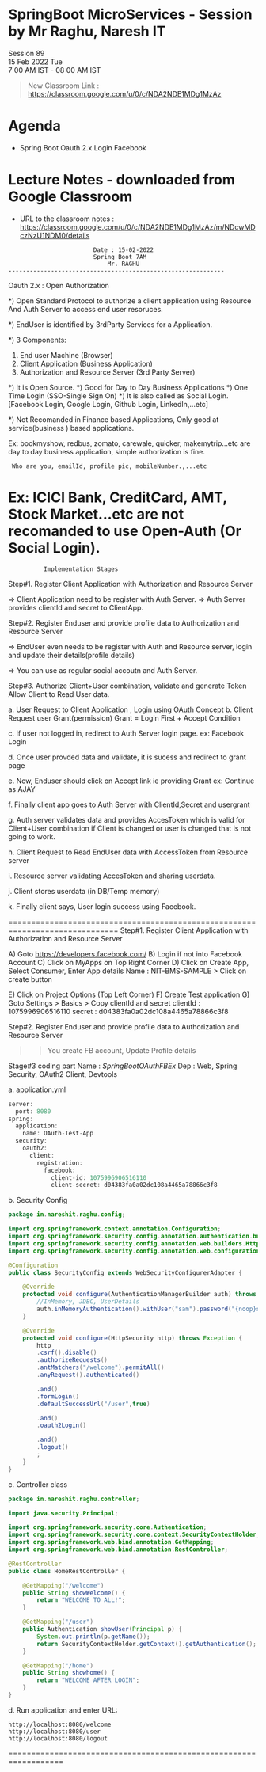 # SpringBoot MicroServices - Session by Mr Raghu, Naresh IT

Session 89 \
15 Feb 2022 Tue \
7 00 AM IST - 08 00 AM IST

> New Classroom Link : https://classroom.google.com/u/0/c/NDA2NDE1MDg1MzAz

# Agenda

* Spring Boot Oauth 2.x Login  Facebook

# Lecture Notes - downloaded from Google Classroom

* URL to the classroom notes : https://classroom.google.com/u/0/c/NDA2NDE1MDg1MzAz/m/NDcwMDczNzU1NDM0/details

```
						Date : 15-02-2022
						Spring Boot 7AM
 						    Mr. RAGHU
-------------------------------------------------------------
```
Oauth 2.x : Open Authorization

*) Open Standard Protocol to authorize a client application using Resource
   And Auth Server to access end user resoruces.

*) EndUser is identified by 3rdParty Services for a Application.

*) 3 Components:
 1. End user Machine (Browser)
 2. Client Application (Business Application)
 3. Authorization and Resource Server (3rd Party Server)

*) It is Open Source.
*) Good for Day to Day Business Applications
*) One Time Login (SSO-Single Sign On)
*) It is also called as Social Login.
  [Facebook Login, Google Login, Github Login, LinkedIn,...etc]

*) Not Recomanded in Finance based Applications,
   Only good at service(business ) based applications.

 Ex: bookmyshow, redbus, zomato, carewale, quicker, makemytrip...etc
     are day to day business application, simple authorization
     is fine.

     Who are you, emailId, profile pic, mobileNumber.,...etc

 Ex: ICICI Bank, CreditCard, AMT, Stock Market...etc
     are not recomanded to use Open-Auth (Or Social Login).
  ==============================================================================
			  Implementation Stages

Step#1. Register Client Application with Authorization and Resource Server

=> Client Application need to be register with Auth Server.
=> Auth Server provides clientId and secret to ClientApp.

Step#2. Register Enduser and provide profile data to Authorization and Resource Server

=> EndUser even needs to be register with Auth and Resource server,
   login and update their details(profile details)

=> You can use as regular social accoutn and Auth Server.

Step#3. Authorize Client+User combination, validate and generate Token
	Allow Client to Read User data.


a. User Request to Client Application , Login using OAuth Concept
b. Client Request user Grant(permission)
   Grant = Login First + Accept Condition

c. If user not logged in, redirect to Auth Server login page.
   ex: Facebook Login

d. Once user provded data and validate, it is sucess and redirect to grant page

e. Now, Enduser should click on Accept link ie providing Grant
  ex: Continue as AJAY


f. Finally client app goes to Auth Server with ClientId,Secret and usergrant

g. Auth server validates data and provides AccesToken which is valid for Client+User combination
   if Client is changed or user is changed that is not going to work.

h. Client Request to Read EndUser data with AccessToken from Resource server

i. Resource server validating AccesToken and sharing userdata.

j. Client stores userdata (in DB/Temp memory)

k. Finally client says, User login success using Facebook.


==============================================================================
Step#1. Register Client Application with Authorization and Resource Server

A) Goto https://developers.facebook.com/
B) Login if not into Facebook Account
C) Click on MyApps on Top Right Corner
D) Click on Create App, Select Consumer, Enter App details
  Name : NIT-BMS-SAMPLE > Click on create button

E) Click on Project Options (Top Left Corner)
F) Create Test application
G) Goto Settings > Basics > Copy clientId and secret
 clientId : 1075996906516110
 secret   : d04383fa0a02dc108a4465a78866c3f8


Step#2. Register Enduser and provide profile data to Authorization and Resource Server

>> You create FB account, Update Profile details


Stage#3 coding part
Name : *SpringBootOAuthFBEx*
Dep  : Web, Spring Security, OAuth2 Client, Devtools

a. application.yml
```java
server:
  port: 8080
spring:
  application:
    name: OAuth-Test-App
  security:
    oauth2:
      client:
        registration:
          facebook:
            client-id: 1075996906516110
            client-secret: d04383fa0a02dc108a4465a78866c3f8
```

b. Security Config
```java
package in.nareshit.raghu.config;

import org.springframework.context.annotation.Configuration;
import org.springframework.security.config.annotation.authentication.builders.AuthenticationManagerBuilder;
import org.springframework.security.config.annotation.web.builders.HttpSecurity;
import org.springframework.security.config.annotation.web.configuration.WebSecurityConfigurerAdapter;

@Configuration
public class SecurityConfig extends WebSecurityConfigurerAdapter {

	@Override
	protected void configure(AuthenticationManagerBuilder auth) throws Exception {
		//InMemory, JDBC, UserDetails
		auth.inMemoryAuthentication().withUser("sam").password("{noop}sam").authorities("ADMIN");
	}

	@Override
	protected void configure(HttpSecurity http) throws Exception {
		http
		.csrf().disable()
		.authorizeRequests()
		.antMatchers("/welcome").permitAll()
		.anyRequest().authenticated()

		.and()
		.formLogin()
		.defaultSuccessUrl("/user",true)

		.and()
		.oauth2Login()

		.and()
		.logout()
		;
	}
}
```

c. Controller class
```java
package in.nareshit.raghu.controller;

import java.security.Principal;

import org.springframework.security.core.Authentication;
import org.springframework.security.core.context.SecurityContextHolder;
import org.springframework.web.bind.annotation.GetMapping;
import org.springframework.web.bind.annotation.RestController;

@RestController
public class HomeRestController {

	@GetMapping("/welcome")
	public String showWelcome() {
		return "WELCOME TO ALL!";
	}

	@GetMapping("/user")
	public Authentication showUser(Principal p) {
		System.out.println(p.getName());
		return SecurityContextHolder.getContext().getAuthentication();
	}

	@GetMapping("/home")
	public String showhome() {
		return "WELCOME AFTER LOGIN";
	}
}
```

d. Run application and enter URL:
```
http://localhost:8080/welcome
http://localhost:8080/user
http://localhost:8080/logout
```
==================================================================
